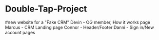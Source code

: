 # Double-Tap-Project
#new website for a "Fake CRM"
Devin - OG member, How it works page
Marcus - CRM Landing page
Connor - Header/Footer
Danni - Sign in/New account pages